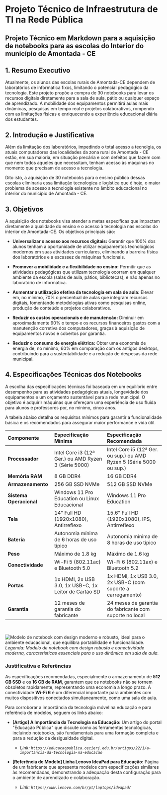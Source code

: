 # Projeto Técnico de Infraestrutura de TI na Rede Pública
## Projeto Técnico em Markdown para a aquisição de notebooks para as escolas do Interior do município de Amontada - CE

## 1. Resumo Executivo

Atualmente, os alunos das escolas rurais de Amontada-CE dependem de laboratórios de informática fixos, limitando o potencial pedagógico da tecnologia. Este projeto propõe a compra de 30 notebooks para levar os recursos digitais diretamente para a sala de aula, pátio ou qualquer espaço de aprendizado. A mobilidade dos equipamentos permitirá aulas mais dinâmicas, pesquisas em tempo real e projetos colaborativos, rompendo com as limitações físicas e enriquecendo a experiência educacional diária dos estudantes.

## 2. Introdução e Justificativa

Além da limitação dos laboratórios, impedindo o total acesso a tecnolgia, os atuais computadores das localidades da zona rural de Amontada - CE estão, em sua maioria, em situação precária e com defeitos que fazem com que nem todos aqueles que necessitam, tenham acesso às máquinas no momento que precisam de acesso a tecnologia.

Dito isto, a aquisição de 30 notebooks para o ensino público dessas escolas eliminaria essa limitação tecnologica e logística que é hoje, o maior problema de acesso a tecnologia existente no âmbito educacional no interior do município de Amontada - CE.

## 3. Objetivos

A aquisição dos notebooks visa atender a metas específicas que impactam diretamente a qualidade do ensino e o acesso à tecnologia nas escolas do interior de Amontada-CE. Os objetivos principais são:

* **Universalizar o acesso aos recursos digitais:** Garantir que 100% dos alunos tenham a oportunidade de utilizar equipamentos tecnológicos modernos em suas atividades curriculares, eliminando a barreira física dos laboratórios e a escassez de máquinas funcionais.

* **Promover a mobilidade e a flexibilidade no ensino:** Permitir que as atividades pedagógicas que utilizam tecnologia ocorram em qualquer ambiente da escola (salas de aula, pátios, bibliotecas), e não apenas no laboratório de informática.

* **Aumentar a utilização efetiva da tecnologia em sala de aula:** Elevar em, no mínimo, 70% o percentual de aulas que integram recursos digitais, fomentando metodologias ativas como pesquisas online, produção de conteúdo e projetos colaborativos.

* **Reduzir os custos operacionais e de manutenção:** Diminuir em aproximadamente 90% o tempo e os recursos financeiros gastos com a manutenção corretiva dos computadores, graças à aquisição de equipamentos novos e cobertos por garantia.

* **Reduzir o consumo de energia elétrica:** Obter uma economia de energia de, no mínimo, 60% em comparação com os antigos desktops, contribuindo para a sustentabilidade e a redução de despesas da rede municipal.

## 4. Especificações Técnicas dos Notebooks

A escolha das especificações técnicas foi baseada em um equilíbrio entre desempenho para as atividades pedagógicas atuais, longevidade dos equipamentos e um orçamento sustentável para a rede municipal. O objetivo é adquirir máquinas que ofereçam uma experiência de uso fluida para alunos e professores por, no mínimo, cinco anos.

A tabela abaixo detalha os requisitos mínimos para garantir a funcionalidade básica e os recomendados para assegurar maior performance e vida útil.

| Componente | Especificação Mínima | Especificação Recomendada |
| :--- | :--- | :--- |
| **Processador** | Intel Core i3 (12ª Ger.) ou AMD Ryzen 3 (Série 5000) | Intel Core i5 (12ª Ger. ou sup.) ou AMD Ryzen 5 (Série 5000 ou sup.) |
| **Memória RAM** | 8 GB DDR4 | 16 GB DDR4 |
| **Armazenamento** | 256 GB SSD NVMe | 512 GB SSD NVMe |
| **Sistema Operacional**| Windows 11 Pro Education ou Linux Educacional | Windows 11 Pro Education |
| **Tela** | 14" Full HD (1920x1080), Antirreflexo | 15.6" Full HD (1920x1080), IPS, Antirreflexo |
| **Bateria** | Autonomia mínima de 6 horas de uso típico | Autonomia mínima de 8 horas de uso típico |
| **Peso** | Máximo de 1.8 kg | Máximo de 1.6 kg |
| **Conectividade** | Wi-Fi 5 (802.11ac) e Bluetooth 5.0 | Wi-Fi 6 (802.11ax) e Bluetooth 5.2 |
| **Portas** | 1x HDMI, 2x USB 3.0, 1x USB-C, 1x Leitor de Cartão SD | 1x HDMI, 1x USB 3.0, 2x USB-C (com suporte a carregamento) |
| **Garantia** | 12 meses de garantia do fabricante | 24 meses de garantia do fabricante com suporte no local |

<br>

![Modelo de notebook com design moderno e robusto, ideal para o ambiente educacional, que equilibra portabilidade e funcionalidade.](https://images.pexels.com/photos/18105/pexels-photo.jpg?auto=compress&cs=tinysrgb&w=1260&h=750&dpr=1)
*Legenda: Modelo de notebook com design robusto e conectividade moderna, características essenciais para o uso dinâmico em sala de aula.*

### Justificativa e Referências

As especificações recomendadas, especialmente o armazenamento de **512 GB SSD** e os **16 GB de RAM**, garantem que os notebooks não se tornem obsoletos rapidamente, representando uma economia a longo prazo. A conectividade **Wi-Fi 6** é um diferencial importante para ambientes com muitos dispositivos conectados simultaneamente, como uma sala de aula.

Para corroborar a importância da tecnologia móvel na educação e para referência de modelos, seguem os links abaixo:

* **[Artigo] A Importância da Tecnologia na Educação:** Um artigo do portal "Educação Pública" que discute como as ferramentas tecnológicas, incluindo notebooks, são fundamentais para uma formação completa e para a redução da desigualdade digital.
    * *Link: `https://educacaopublica.cecierj.edu.br/artigos/22/1/a-importancia-da-tecnologia-na-educacao`*

* **[Referência de Modelo] Linha Lenovo IdeaPad para Educação:** Página de um fabricante que apresenta modelos com especificações similares às recomendadas, demonstrando a adequação desta configuração para o ambiente de aprendizado e colaboração.
    * *Link: `https://www.lenovo.com/br/pt/laptops/ideapad/`*
